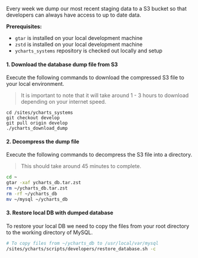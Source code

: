 Every week we dump our most recent staging data to a S3 bucket so that developers can always have access to up to date data. 

**Prerequisites:**
- `gtar` is installed on your local development machine
- `zstd` is installed on your local development machine
- `ycharts_systems` repository is checked out locally and setup

#### 1. Download the database dump file from S3
Execute the following commands to download the compressed S3 file to your local environment. 
> It is important to note that it will take around 1 - 3 hours to download depending on your internet speed.

```
cd /sites/ycharts_systems
git checkout develop
git pull origin develop
./ycharts_download_dump
```

#### 2. Decompress the dump file
Execute the following commands to decompress the S3 file into a directory.
> This should take around 45 minutes to complete.
```bash
cd ~
gtar -xaf ycharts_db.tar.zst
rm ~/ycharts_db.tar.zst
rm -rf ~/ycharts_db
mv ~/mysql ~/ycharts_db
```

#### 3. Restore local DB with dumped database
To restore your local DB we need to copy the files from your root directory to the working directory of MySQL.
```bash
# To copy files from ~/ycharts_db to /usr/local/var/mysql
/sites/ycharts/scripts/developers/restore_database.sh -c
```